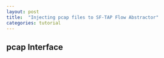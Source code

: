 ```yaml
---
layout: post
title:  "Injecting pcap files to SF-TAP Flow Abstractor"
categories: tutorial
---
```


## pcap Interface